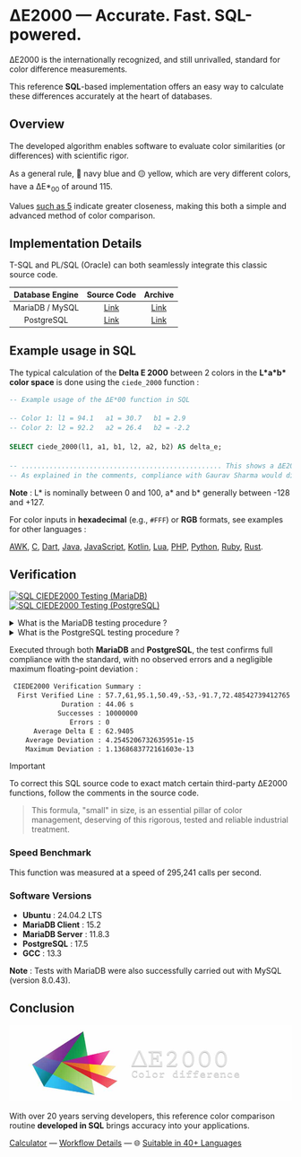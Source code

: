 # ΔE2000 — Accurate. Fast. SQL-powered.

ΔE2000 is the internationally recognized, and still unrivalled, standard for color difference measurements.

This reference **SQL**-based implementation offers an easy way to calculate these differences accurately at the heart of databases.

## Overview

The developed algorithm enables software to evaluate color similarities (or differences) with scientific rigor.

As a general rule, 🔵 navy blue and 🟡 yellow, which are very different colors, have a ΔE\*<sub>00</sub> of around 115.

Values [such as 5](https://michel-leonard.github.io/ciede2000-color-matching/de2000-rgb-pairs.html?seq=50&delta-e=5) indicate greater closeness, making this both a simple and advanced method of color comparison.

## Implementation Details

T-SQL and PL/SQL (Oracle) can both seamlessly integrate this classic source code.

|Database Engine|Source Code|Archive|
|:--:|:--:|:--:|
|MariaDB / MySQL|[Link](../../ciede-2000.sql#L11)|[Link](https://web.archive.org/https://raw.githubusercontent.com/michel-leonard/ciede2000-color-matching/refs/heads/main/ciede-2000.sql)|
|PostgreSQL|[Link](ciede-2000.pg.sql#L6)|[Link](https://web.archive.org/https://raw.githubusercontent.com/michel-leonard/ciede2000-color-matching/refs/heads/main/tests/sql/ciede-2000.pg.sql)|


## Example usage in SQL

The typical calculation of the **Delta E 2000** between 2 colors in the **L\*a\*b\* color space** is done using the `ciede_2000` function :

```SQL
-- Example usage of the ΔE*00 function in SQL

-- Color 1: l1 = 94.1   a1 = 30.7   b1 = 2.9
-- Color 2: l2 = 92.2   a2 = 26.4   b2 = -2.2

SELECT ciede_2000(l1, a1, b1, l2, a2, b2) AS delta_e;

-- .................................................. This shows a ΔE2000 of 3.8819773139
-- As explained in the comments, compliance with Gaurav Sharma would display 3.8819904826
```

**Note** : L\* is nominally between 0 and 100, a\* and b\* generally between -128 and +127.

For color inputs in **hexadecimal** (e.g., `#FFF`) or **RGB** formats, see examples for other languages :

[AWK](../awk#-flexibility), [C](../c#δe2000--accurate-fast-c-powered), [Dart](../dart#δe2000--accurate-fast-dart-powered), [Java](../java#δe2000--accurate-fast-java-powered), [JavaScript](../js#-flexibility), [Kotlin](../kt#δe2000--accurate-fast-kotlin-powered), [Lua](../lua#-flexibility), [PHP](../php#δe2000--accurate-fast-php-powered), [Python](../py#δe2000--accurate-fast-python-powered), [Ruby](../rb#δe2000--accurate-fast-ruby-powered), [Rust](../rs#δe2000--accurate-fast-rust-powered).

## Verification

[![SQL CIEDE2000 Testing (MariaDB)](https://github.com/michel-leonard/ciede2000-color-matching/actions/workflows/test-sql-mariadb.yml/badge.svg)](https://github.com/michel-leonard/ciede2000-color-matching/actions/workflows/test-sql-mariadb.yml) [![SQL CIEDE2000 Testing (PostgreSQL)](https://github.com/michel-leonard/ciede2000-color-matching/actions/workflows/test-sql-postgresql.yml/badge.svg)](https://github.com/michel-leonard/ciede2000-color-matching/actions/workflows/test-sql-postgresql.yml)

<details>
<summary>What is the MariaDB testing procedure ?</summary>

The [ciede-2000-driver.c](../c/ciede-2000-driver.c) program generates color pairs, and checks the **CIE2000** color differences **measured by SQL with MariaDB**, like this :
1. `gcc -std=c99 -Wall -pedantic -O2 -g tests/c/ciede-2000-driver.c -o ciede-2000-driver -lm`
2. `./ciede-2000-driver --generate 10000000 --output-file test-cases.csv`
3. `/usr/bin/mariadb -D testdb < ciede-2000.sql`
4.
```sh
m="/usr/bin/mariadb"
o="-D testdb -e"
p="Double"
$m $o "CREATE TABLE colors (L1 $p, a1 $p, b1 $p, L2 $p, a2 $p, b2 $p) ENGINE=MyISAM;"
$m --local-infile=1 $o "
  LOAD DATA LOCAL INFILE 'test-cases.csv' INTO TABLE colors
  FIELDS TERMINATED BY ',' LINES TERMINATED BY '\n'
  (L1,a1,b1,L2,a2,b2);"
rm test-cases.csv
```
5.
```sh
e="/usr/bin/mariadb -D testdb -B -N -e "
$e "SELECT CONCAT_WS(',', L1,a1,b1,L2,a2,b2, ciede_2000(L1,a1,b1,L2,a2,b2)) FROM colors;" \
| ./ciede-2000-driver -o summary.txt
```

Where the database is `testdb`, and the other files involved are [ciede-2000.sql](../../ciede-2000.sql) for calculations and [test-sql-mariadb.yml](../../.github/workflows/test-sql-mariadb.yml) for automation.
</details>

<details>
<summary>What is the PostgreSQL testing procedure ?</summary>

The [ciede-2000-driver.c](../c/ciede-2000-driver.c) program generates color pairs, and checks the **CIE2000** color differences **measured by SQL with PostgreSQL**, like this :
1. `gcc -std=c99 -Wall -pedantic -O2 -g tests/c/ciede-2000-driver.c -o ciede-2000-driver -lm`
2. `./ciede-2000-driver --generate 10000000 --output-file test-cases.csv`
3.
```sh
p="double precision"
psql -c "CREATE UNLOGGED TABLE colors (l1 $p, a1 $p, b1 $p, l2 $p, a2 $p, b2 $p);"
psql -c "\copy colors FROM test-cases.csv WITH (FORMAT csv);"
rm test-cases.csv
```
4. `psql -f tests/sql/ciede-2000.pg.sql`
5.
```sh
psql -c "\copy (
  SELECT
    l1, a1, b1, l2, a2, b2,
    ciede_2000(l1,a1,b1,l2,a2,b2) AS delta_e
  FROM colors
) TO STDOUT WITH CSV;" | ./ciede-2000-driver -o summary.txt
```

Where the main files involved are [ciede-2000.pg.sql](ciede-2000.pg.sql) for calculations and [test-sql-postgresql.yml](../../.github/workflows/test-sql-postgresql.yml) for automation.
</details>

Executed through both **MariaDB** and **PostgreSQL**, the test confirms full compliance with the standard, with no observed errors and a negligible maximum floating-point deviation :

```
 CIEDE2000 Verification Summary :
  First Verified Line : 57.7,61,95.1,50.49,-53,-91.7,72.48542739412765
             Duration : 44.06 s
            Successes : 10000000
               Errors : 0
      Average Delta E : 62.9405
    Average Deviation : 4.2545206732635951e-15
    Maximum Deviation : 1.1368683772161603e-13
```

> [!IMPORTANT]
> To correct this SQL source code to exact match certain third-party ΔE2000 functions, follow the comments in the source code.

> This formula, "small" in size, is an essential pillar of color management, deserving of this rigorous, tested and reliable industrial treatment.

### Speed Benchmark

This function was measured at a speed of 295,241 calls per second.

### Software Versions

- **Ubuntu** : 24.04.2 LTS
- **MariaDB Client** : 15.2
- **MariaDB Server** : 11.8.3
- **PostgreSQL** : 17.5
- **GCC** : 13.3

**Note** : Tests with MariaDB were also successfully carried out with MySQL (version 8.0.43).

## Conclusion

![The ΔE*00 equation is very effective at predicting perceived color differences](https://github.com/michel-leonard/ciede2000-color-matching/raw/main/docs/assets/images/logo.jpg)

With over 20 years serving developers, this reference color comparison routine **developed in SQL** brings accuracy into your applications.

[Calculator](https://michel-leonard.github.io/ciede2000-color-matching/lab-color-calculator.html?L1=12.4&a1=32.9&b1=-48.7&L2=25.6&a2=6.2&b2=9.9) — [Workflow Details](../../.github/workflows#workflow-details) — 🌐 [Suitable in 40+ Languages](../../#implementations)
